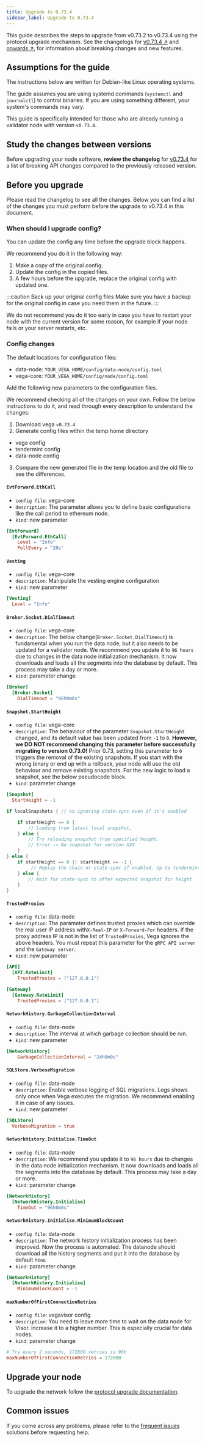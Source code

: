 ```yaml
---
title: Upgrade to 0.73.4
sidebar_label: Upgrade to 0.73.4
---
```


This guide describes the steps to upgrade from v0.73.2 to v0.73.4 using the protocol upgrade mechanism. See the changelogs for [v0.73.4 ↗](https://github.com/vegaprotocol/vega/releases/tag/v0.73.4) and [onwards ↗](https://github.com/vegaprotocol/vega/releases/), for information about breaking changes and new features.

## Assumptions for the guide
The instructions below are written for Debian-like Linux operating systems.

The guide assumes you are using systemd commands (`systemctl` and `journalctl`) to control binaries. If you are using something different, your system's commands may vary.

This guide is specifically intended for those who are already running a validator node with version `v0.73.4`.

## Study the changes between versions

Before upgrading your node software, **review the changelog** for [v0.73.4](https://github.com/vegaprotocol/vega/releases/tag/v0.73.4) for a list of breaking API changes compared to the previously released version.

## Before you upgrade

Please read the changelog to see all the changes. Below you can find a list of the changes you must perform before the upgrade to v0.73.4 in this document.

### When should I upgrade config?

You can update the config any time before the upgrade block happens.

We recommend you do it in the following way:

1. Make a copy of the original config.
2. Update the config in the copied files.
3. A few hours before the upgrade, replace the original config with updated one. 

:::caution Back up your original config files
Make sure you have a backup for the original config in case you need them in the future.
:::

We do not recommend you do it too early in case you have to restart your node with the current version for some reason, for example if your node fails or your server restarts, etc.

### Config changes

The default locations for configuration files:

- data-node: `YOUR_VEGA_HOME/config/data-node/config.toml`
- vega-core: `YOUR_VEGA_HOME/config/node/config.toml`

Add the following new parameters to the configuration files.

We recommend checking all of the changes on your own. Follow the below instructions to do it, and read through every description to understand the changes:

1. Download vega `v0.73.4`
2. Generate config files within the temp home directory
  - vega config
  -  tendermint config
  - data-node config
3. Compare the new generated file in the temp location and the old file to see the differences.

#### `EvtForward.EthCall`

- `config file`: vega-core
- `description`: The parameter allows you to define basic configurations like the call period to ethereum node.
- `kind`: new parameter

```toml title="YOUR_VEGA_HOME/config/node/config.toml"
[EvtForward]
  [EvtForward.EthCall]
    Level = "Info"
    PollEvery = "20s"
```

#### `Vesting`

- `config file`: vega-core
- `description`: Manipulate the vesting engine configuration
- `kind`: new parameter

```toml title="YOUR_VEGA_HOME/config/node/config.toml"
[Vesting]
  Level = "Info"
```

#### `Broker.Socket.DialTimeout`

- `config file`: vega-core
- `description`: The below change(`Broker.Socket.DialTimeout`) is fundamental when you run the data node, but it also needs to be updated for a validator node. We recommend you update it to `96 hours` due to changes in the data node initialization mechanism. It now downloads and loads all the segments into the database by default. This process may take a day or more.
- `kind`: parameter change

```toml title="YOUR_VEGA_HOME/config/node/config.toml"
[Broker]
  [Broker.Socket]
    DialTimeout = "96h0m0s"
```

#### `Snapshot.StartHeight`

- `config file`: vega-core
- `description`: The behaviour of the parameter `Snapshot.StartHeight` changed, and its default value has been updated from `-1` to `0`. **However, we DO NOT recommend changing this parameter before successfully migrating to version 0.73.0!** Prior 0.73, setting this parameter to `0` triggers the removal of the existing snapshots. If you start with the wrong binary or end up with a rollback, your node will use the old behaviour and remove existing snapshots. For the new logic to load a snapshot, see the below pseudocode block.
- `kind`: parameter change

```toml title="YOUR_VEGA_HOME/config/node/config.toml"
[Snapshot]
  StartHeight = -1
```

```go title="Load snapshot pseudocode"
if localSnapshots { // so ignoring state-sync even if it's enabled

    if startHeight == 0 {
        // Loading from latest local snapshot,
    } else {
	    // Try reloading snapshot from specified height.
	    // Error -> No snapshot for version XXX
    }
} else {
    if startHeight == 0 || startHeight == -1 {
         // Replay the chain or state-sync if enabled. Up to tendermint to decide.
    } else {
	    // Wait for state-sync to offer expected snapshot for height
    }
}
```

#### `TrustedProxies`

- `config file`: data-node
- `description`: The parameter defines trusted proxies which can override the real user IP address with`X-Real-IP` or `X-Forward-For` headers. If the proxy address IP is not in the list of `TrustedProxies`, Vega ignores the above headers. You must repeat this parameter for the `gRPC API server` and the `Gateway server`.
- `kind`: new parameter

```toml title="YOUR_VEGA_HOME/config/data-node/config.toml"
[API]
  [API.RateLimit]
    TrustedProxies = ["127.0.0.1"]

[Gateway]
  [Gateway.RateLimit]
    TrustedProxies = ["127.0.0.1"]
```

#### `NetworkHistory.GarbageCollectionInterval`

- `config file`: data-node
- `description`: The interval at which garbage collection should be run.
- `kind`: new parameter

```toml title="YOUR_VEGA_HOME/config/data-node/config.toml"
[NetworkHistory]
    GarbageCollectionInterval = "24h0m0s"
```

#### `SQLStore.VerboseMigration`

- `config file`: data-node
- `description`: Enable verbose logging of SQL migrations. Logs shows only once when Vega executes the migration. We recommend enabling it in case of any issues.
- `kind`: new parameter

```toml title="YOUR_VEGA_HOME/config/data-node/config.toml"
[SQLStore]
  VerboseMigration = true
```

#### `NetworkHistory.Initialise.TimeOut`

- `config file`: data-node
- `description`: We recommend you update it to `96 hours` due to changes in the data node initialization mechanism. It now downloads and loads all the segments into the database by default. This process may take a day or more.
- `kind`: parameter change

```toml title="YOUR_VEGA_HOME/config/data-node/config.toml"
[NetworkHistory]
  [NetworkHistory.Initialise]
    TimeOut = "96h0m0s"
```

#### `NetworkHistory.Initialise.MinimumBlockCount`

- `config file`: data-node
- `description`: The network history initialization process has been improved. Now the process is automated. The datanode should download all the history segments and put it into the database by default now.
- `kind`: parameter change

```toml title="YOUR_VEGA_HOME/config/data-node/config.toml"
[NetworkHistory]
  [NetworkHistory.Initialise]
    MinimumBlockCount = -1
```

#### `maxNumberOfFirstConnectionRetries`

- `config file`: vegavisor config
- `description`: You need to leave more time to wait on the data node for Visor. Increase it to a higher number. This is especially crucial for data nodes.
- `kind`: parameter change

```toml title="YOUR_VEGAVISOR_HOME/config.toml"
# Try every 2 seconds, 172800 retries is 96h
maxNumberOfFirstConnectionRetries = 172800
```

## Upgrade your node
To upgrade the network follow the [protocol upgrade documentation](../how-to/upgrade-network.md).

## Common issues
If you come across any problems, please refer to the [frequent issues](../how-to/solve-frequent-issues.md) solutions before requesting help.